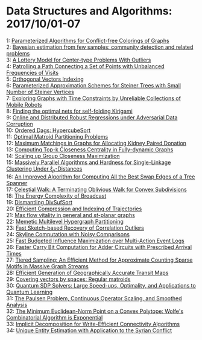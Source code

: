 # Data Structures and Algorithms: 2017/10/01-07  
1: [Parameterized Algorithms for Conflict-free Colorings of Graphs](https://doi.org/10.48550/arXiv.1710.00223)  
2: [Bayesian estimation from few samples: community detection and related  problems](https://doi.org/10.48550/arXiv.1710.00264)  
3: [A Lottery Model for Center-type Problems With Outliers](https://doi.org/10.48550/arXiv.1710.00287)  
4: [Patrolling a Path Connecting a Set of Points with Unbalanced Frequencies  of Visits](https://doi.org/10.48550/arXiv.1710.00466)  
5: [Orthogonal Vectors Indexing](https://doi.org/10.48550/arXiv.1710.00586)  
6: [Parameterized Approximation Schemes for Steiner Trees with Small Number  of Steiner Vertices](https://doi.org/10.48550/arXiv.1710.00668)  
7: [Exploring Graphs with Time Constraints by Unreliable Collections of  Mobile Robots](https://doi.org/10.48550/arXiv.1710.00775)  
8: [Finding the optimal nets for self-folding Kirigami](https://doi.org/10.48550/arXiv.1710.00852)  
9: [Online and Distributed Robust Regressions under Adversarial Data  Corruption](https://doi.org/10.48550/arXiv.1710.00904)  
10: [Ordered Dags: HypercubeSort](https://doi.org/10.48550/arXiv.1710.00944)  
11: [Optimal Matroid Partitioning Problems](https://doi.org/10.48550/arXiv.1710.00950)  
12: [Maximum Matchings in Graphs for Allocating Kidney Paired Donation](https://doi.org/10.48550/arXiv.1710.00953)  
13: [Computing Top-k Closeness Centrality in Fully-dynamic Graphs](https://doi.org/10.48550/arXiv.1710.01143)  
14: [Scaling up Group Closeness Maximization](https://doi.org/10.48550/arXiv.1710.01144)  
15: [Massively Parallel Algorithms and Hardness for Single-Linkage Clustering  Under $\ell_p$-Distances](https://doi.org/10.48550/arXiv.1710.01431)  
16: [An Improved Algorithm for Computing All the Best Swap Edges of a Tree  Spanner](https://doi.org/10.48550/arXiv.1710.01516)  
17: [Celestial Walk: A Terminating Oblivious Walk for Convex Subdivisions](https://doi.org/10.48550/arXiv.1710.01620)  
18: [The Energy Complexity of Broadcast](https://doi.org/10.48550/arXiv.1710.01800)  
19: [Dismantling DivSufSort](https://doi.org/10.48550/arXiv.1710.01896)  
20: [Efficient Compression and Indexing of Trajectories](https://doi.org/10.48550/arXiv.1710.01952)  
21: [Max flow vitality in general and $st$-planar graphs](https://doi.org/10.48550/arXiv.1710.01965)  
22: [Memetic Multilevel Hypergraph Partitioning](https://doi.org/10.48550/arXiv.1710.01968)  
23: [Fast Sketch-based Recovery of Correlation Outliers](https://doi.org/10.48550/arXiv.1710.01985)  
24: [Skyline Computation with Noisy Comparisons](https://doi.org/10.48550/arXiv.1710.02058)  
25: [Fast Budgeted Influence Maximization over Multi-Action Event Logs](https://doi.org/10.48550/arXiv.1710.02141)  
26: [Faster Carry Bit Computation for Adder Circuits with Prescribed Arrival  Times](https://doi.org/10.48550/arXiv.1710.08267)  
27: [Tiered Sampling: An Efficient Method for Approximate Counting Sparse  Motifs in Massive Graph Streams](https://doi.org/10.48550/arXiv.1710.02108)  
28: [Efficient Generation of Geographically Accurate Transit Maps](https://doi.org/10.48550/arXiv.1710.02226)  
29: [Covering vectors by spaces: Regular matroids](https://doi.org/10.48550/arXiv.1710.02300)  
30: [Quantum SDP Solvers: Large Speed-ups, Optimality, and Applications to  Quantum Learning](https://doi.org/10.48550/arXiv.1710.02581)  
31: [The Paulsen Problem, Continuous Operator Scaling, and Smoothed Analysis](https://doi.org/10.48550/arXiv.1710.02587)  
32: [The Minimum Euclidean-Norm Point on a Convex Polytope: Wolfe's  Combinatorial Algorithm is Exponential](https://doi.org/10.48550/arXiv.1710.02608)  
33: [Implicit Decomposition for Write-Efficient Connectivity Algorithms](https://doi.org/10.48550/arXiv.1710.02637)  
34: [Unique Entity Estimation with Application to the Syrian Conflict](https://doi.org/10.48550/arXiv.1710.02690)  